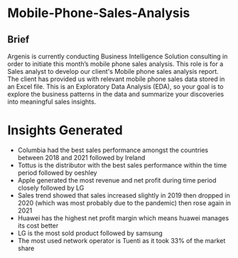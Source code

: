 # Mobile-Phone-Sales-Analysis
##  Brief
Argenis is currently conducting Business Intelligence Solution consulting in order to 
initiate this month’s mobile phone sales analysis.
This role is for a Sales analyst to develop our client's Mobile phone sales analysis 
report. The client has provided us with relevant mobile phone sales data stored in 
an Excel file. This is an Exploratory Data Analysis (EDA), so your goal is to explore 
the business patterns in the data and summarize your discoveries into meaningful 
sales insights.

# Insights Generated
+ Columbia had the best sales performance amongst the countries between 2018 and 2021 followed by Ireland
+ Tottus is the distributor with the best sales performance within the time period followed by oeshley
+ Apple generated the most revenue and net profit  during time period closely followed by LG
+ Sales trend showed that sales increased slightly in 2019 then dropped in 2020 (which was most probably due to the pandemic) then rose again in 2021
+ Huawei has the highest net profit margin which means huawei manages its cost better
+ LG is the most sold product followed by samsung
+ The most used network operator is Tuenti as it took 33% of the market share

